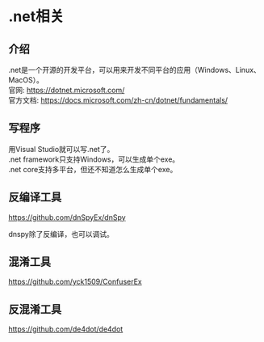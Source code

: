 # .net相关

## 介绍
.net是一个开源的开发平台，可以用来开发不同平台的应用（Windows、Linux、MacOS）。  
官网: https://dotnet.microsoft.com/  
官方文档: https://docs.microsoft.com/zh-cn/dotnet/fundamentals/  


## 写程序
用Visual Studio就可以写.net了。  
.net framework只支持Windows，可以生成单个exe。  
.net core支持多平台，但还不知道怎么生成单个exe。  


## 反编译工具
https://github.com/dnSpyEx/dnSpy  

dnspy除了反编译，也可以调试。  


## 混淆工具
https://github.com/yck1509/ConfuserEx  


## 反混淆工具
https://github.com/de4dot/de4dot  
